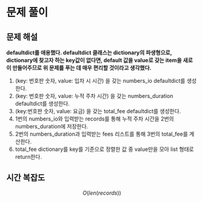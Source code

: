  # 문제 풀이

## 문제 해설


**defaultdict를 애용했다. defaultdict 클래스는 dictionary의 파생형으로, dictionary에 찾고자 하는 key값이 없다면, default 값을 value로 갖는 item을 새로이 만들어주므로 위 문제를 푸는 데 매우 편리할 것이라고 생각했다.**

1. (key: 번호판 숫자, value: 입차 시 시간) 을 갖는 numbers_io defaultdict를 생성한다.
2. (key: 번호판 숫자, value: 누적 주차 시간) 을 갖는 numbers_duration defaultdict를 생성한다.
3. (key:번호판 숫자, value: 요금) 을 갖는 total_fee defaultdict를 생성한다.
4. 1번의 numbers_io와 입력받는 records를 통해 누적 주차 시간을 2번의 numbers_duration에 저장한다.
5. 2번의 numbers_duration과 입력받는 fees 리스트를 통해 3번의 total_fee를 계산한다.
6. total_fee dictionary를 key를 기준으로 정렬한 값 중 value만을 모아 list 형태로 return한다.



## 시간 복잡도

$$O(len(records))$$